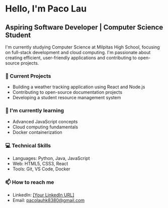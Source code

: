 # Hello, I'm Paco Lau
## Aspiring Software Developer | Computer Science Student

I'm currently studying Computer Science at Milpitas High School, 
focusing on full-stack development and cloud computing. 
I'm passionate about creating efficient, user-friendly 
applications and contributing to open-source projects.

### 🔭 Current Projects
- Building a weather tracking application using React and Node.js
- Contributing to open-source documentation projects
- Developing a student resource management system

### 🌱 I'm currently learning
- Advanced JavaScript concepts
- Cloud computing fundamentals
- Docker containerization

### 💻 Technical Skills
- Languages: Python, Java, JavaScript
- Web: HTML5, CSS3, React
- Tools: Git, VS Code, Docker

### 📫 How to reach me
- LinkedIn: [[Your LinkedIn URL]](https://www.linkedin.com/in/paco-lau-465bba24a/)
- Email: pacolauhk8380@gmail.com
